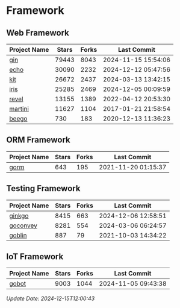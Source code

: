 # Framework

## Web Framework
| Project Name | Stars | Forks | Last Commit |
| ------------ | ----- | ----- | ----------- |
| [gin](https://github.com/gin-gonic/gin) | 79443 | 8043 | 2024-11-15 15:54:06 |
| [echo](https://github.com/labstack/echo) | 30090 | 2232 | 2024-12-12 05:47:56 |
| [kit](https://github.com/go-kit/kit) | 26672 | 2437 | 2024-03-13 13:42:15 |
| [iris](https://github.com/kataras/iris) | 25285 | 2469 | 2024-12-05 00:09:59 |
| [revel](https://github.com/revel/revel) | 13155 | 1389 | 2022-04-12 20:53:30 |
| [martini](https://github.com/go-martini/martini) | 11627 | 1104 | 2017-01-21 21:58:54 |
| [beego](https://github.com/astaxie/beego) | 730 | 183 | 2020-12-13 11:36:23 |

## ORM Framework
| Project Name | Stars | Forks | Last Commit |
| ------------ | ----- | ----- | ----------- |
| [gorm](https://github.com/jinzhu/gorm) | 643 | 195 | 2021-11-20 01:15:37 |

## Testing Framework
| Project Name | Stars | Forks | Last Commit |
| ------------ | ----- | ----- | ----------- |
| [ginkgo](https://github.com/onsi/ginkgo) | 8415 | 663 | 2024-12-06 12:58:51 |
| [goconvey](https://github.com/smartystreets/goconvey) | 8281 | 554 | 2024-03-06 06:24:57 |
| [goblin](https://github.com/franela/goblin) | 887 | 79 | 2021-10-03 14:34:22 |

## IoT Framework
| Project Name | Stars | Forks | Last Commit |
| ------------ | ----- | ----- | ----------- |
| [gobot](https://github.com/hybridgroup/gobot) | 9003 | 1044 | 2024-11-05 09:43:38 |

*Update Date: 2024-12-15T12:00:43*